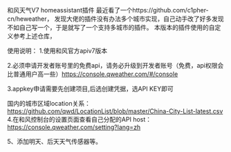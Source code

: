 和风天气V7 homeassistant插件
最近看了一个https://github.com/c1pher-cn/heweather，
发现大佬的插件没有办法多个城市实现，自己动手改了好多发现不如自己写一个，于是就写了一个支持多城市的插件。
本版本的插件使用的自定义参考上述仓库，

使用说明：
1.使用和风官方apiv7版本

2.必须申请开发者账号里的免费api，请务必升级到开发者账号（免费，api权限会比普通用户高一些）https://console.qweather.com/#/console

3.appkey申请需要先创建项目,后选创建凭据，选API KEY即可

国内的城市区域location关系：https://github.com/qwd/LocationList/blob/master/China-City-List-latest.csv
4.在和风控制台的设置页面查看自己分配的API host：https://console.qweather.com/setting?lang=zh

5、添加明天、后天天气传感器等。
